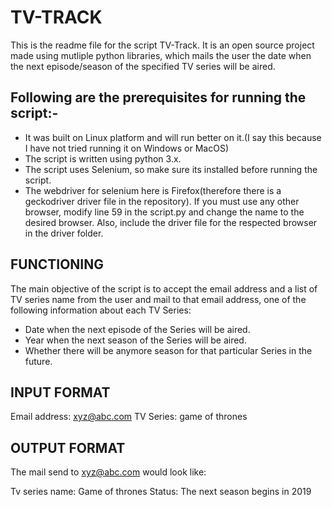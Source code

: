 # TV-TRACK

This is the readme file for the script TV-Track.
It is an open source project made using mutliple python libraries, which mails the user the date when the next episode/season of the specified TV series will be aired.

## Following are the prerequisites for running the script:-

- It was built on Linux platform and will run better on it.(I say this because I have not tried running it on Windows or MacOS)
- The script is written using python 3.x.
- The script uses Selenium, so make sure its installed before running the script.
- The webdriver for selenium here is Firefox(therefore there is a geckodriver driver file in the repository).
   If you must use any other browser, modify line 59 in the script.py and change the name to the desired browser.
   Also, include the driver file for the respected browser in the driver folder.

## FUNCTIONING

The main objective of the script is to accept the email address and a list of TV series name from the user 
and mail to that email address, one of the following information about each TV Series:

- Date when the next episode of the Series will be aired.
- Year when the next season of the Series will be aired.
- Whether there will be anymore season for that particular Series in the future.

## INPUT FORMAT

Email address: xyz@abc.com
TV Series: game of thrones

## OUTPUT FORMAT

The mail send to xyz@abc.com would look like:

Tv series name: Game of thrones
Status: The next season begins in 2019


